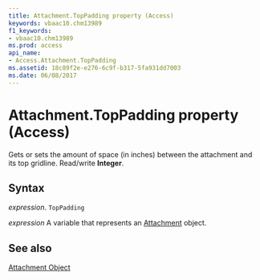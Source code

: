 ```yaml
---
title: Attachment.TopPadding property (Access)
keywords: vbaac10.chm13989
f1_keywords:
- vbaac10.chm13989
ms.prod: access
api_name:
- Access.Attachment.TopPadding
ms.assetid: 18c89f2e-e276-6c9f-b317-5fa931dd7003
ms.date: 06/08/2017
---
```



# Attachment.TopPadding property (Access)

Gets or sets the amount of space (in inches) between the attachment and its top gridline. Read/write  **Integer**.


## Syntax

 _expression_. `TopPadding`

 _expression_ A variable that represents an [Attachment](Access.Attachment.md) object.


## See also


[Attachment Object](Access.Attachment.md)

